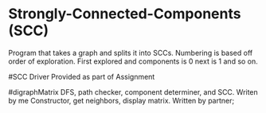 # Strongly-Connected-Components (SCC)
Program that takes a graph and splits it into SCCs. Numbering is based off order of exploration. First explored and components is 0 next is 1 and so on.

#SCC Driver
Provided as part of Assignment

#digraphMatrix
DFS, path checker, component determiner, and SCC. Writen by me
Constructor, get neighbors, display matrix. Written by partner;
